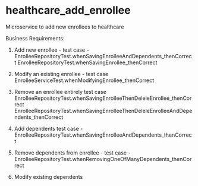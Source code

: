 # healthcare_add_enrollee
Microservice to add new enrollees to healthcare

Business Requirements:

1. Add new enrollee - 
	test case - 
		EnrolleeRepositoryTest.whenSavingEnrolleeAndDependents_thenCorrect
		EnrolleeRepositoryTest.whenSavingEnrollee_thenCorrect


2. Modify an existing enrollee -
	test case
		EnrolleeServiceTest.whenModifyingEnrollee_thenCorrect


3. Remove an enrollee entirely
	test case
		EnrolleeRepositoryTest.whenSavingEnrolleeThenDeleleEnrollee_thenCorrect
		EnrolleeRepositoryTest.whenSavingEnrolleeThenDeleleEnrolleeAndDependents_thenCorrect

4. Add dependents
	test case - 
		EnrolleeRepositoryTest.whenSavingEnrolleeAndDependents_thenCorrect

5. Remove dependents from enrollee - 
	test case - 
		EnrolleeRepositoryTest.whenRemovingOneOfManyDependents_thenCorrect


6. Modify existing dependents 




